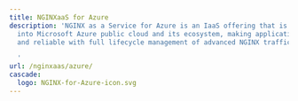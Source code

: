 ```yaml
---
title: NGINXaaS for Azure
description: 'NGINX as a Service for Azure is an IaaS offering that is tightly integrated
  into Microsoft Azure public cloud and its ecosystem, making applications fast, efficient,
  and reliable with full lifecycle management of advanced NGINX traffic services.

  '
url: /nginxaas/azure/
cascade:
  logo: NGINX-for-Azure-icon.svg
---
```

